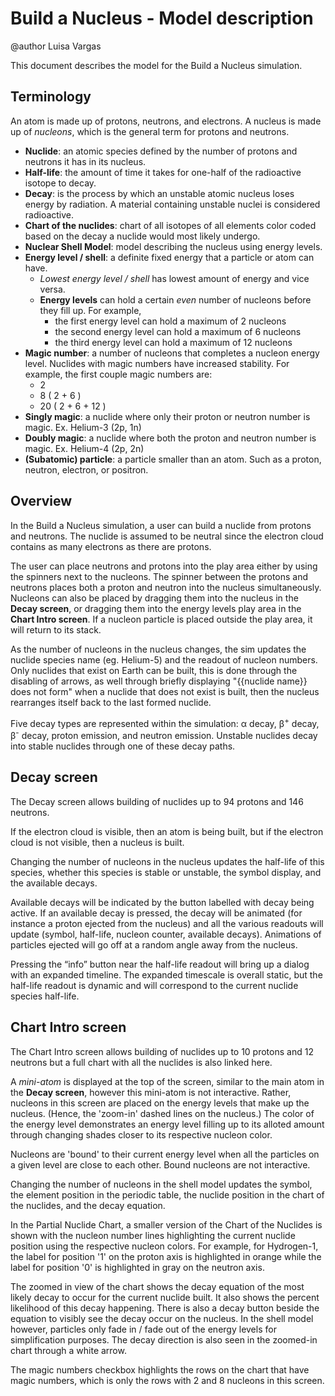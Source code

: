 # Build a Nucleus - Model description

@author Luisa Vargas

This document describes the model for the Build a Nucleus simulation.<br>

## Terminology

An atom is made up of protons, neutrons, and electrons. A nucleus is made up of _nucleons_, which is the general term
for protons and neutrons.

- __Nuclide__: an atomic species defined by the number of protons and neutrons it has in its nucleus.
- __Half-life__: the amount of time it takes for one-half of the radioactive isotope to decay.
- __Decay__: is the process by which an unstable atomic nucleus loses energy by radiation. A material containing
  unstable nuclei is considered radioactive.
- __Chart of the nuclides__: chart of all isotopes of all elements color coded based on the decay a nuclide would most
  likely undergo.
- __Nuclear Shell Model__: model describing the nucleus using energy levels.
- __Energy level / shell__: a definite fixed energy that a particle or atom can have.
  - _Lowest energy level / shell_ has lowest amount of energy and vice versa.
  - __Energy levels__ can hold a certain *even*
    number of nucleons before they fill up. For example,
    - the first energy level can hold a maximum of 2 nucleons
    - the second energy level can hold a maximum of 6 nucleons
    - the third energy level can hold a maximum of 12 nucleons
- __Magic number__: a number of nucleons that completes a nucleon energy level. Nuclides with magic numbers have
  increased stability. For example, the first couple magic numbers are:
  - 2
  - 8 ( 2 + 6 )
  - 20 ( 2 + 6 + 12 )
- __Singly magic__: a nuclide where only their proton or neutron number is magic. Ex. Helium-3 (2p, 1n)
- __Doubly magic__: a nuclide where both the proton and neutron number is magic. Ex. Helium-4 (2p, 2n)
- __(Subatomic) particle__: a particle smaller than an atom. Such as a proton, neutron, electron, or positron.

## Overview

In the Build a Nucleus simulation, a user can build a nuclide from protons and neutrons. The nuclide is assumed to be
neutral since the electron cloud contains as many electrons as there are protons.

The user can place neutrons and protons into the play area either by using the spinners next to the nucleons. The
spinner between the protons and neutrons places both a proton and neutron into the nucleus simultaneously.
Nucleons can also be placed by dragging them into the nucleus in the **Decay screen**, or dragging them into the energy
levels play area in the **Chart Intro screen**. If a nucleon particle is placed outside the play area, it will return to
its stack.

As the number of nucleons in the nucleus changes, the sim updates the nuclide species name (eg. Helium-5) and the
readout of nucleon numbers. Only nuclides that exist on Earth can be built, this is done through the disabling of
arrows, as well through briefly displaying "{{nuclide name}} does not form" when a nuclide that does not exist is built,
then the nucleus rearranges itself back to the last formed nuclide.

Five decay types are represented within the simulation: α decay, β<sup>+</sup> decay, β<sup>-</sup> decay, proton
emission, and neutron emission. Unstable nuclides decay into stable nuclides through one of these decay paths.

## Decay screen

The Decay screen allows building of nuclides up to 94 protons and 146 neutrons.

If the electron cloud is visible, then an atom is being built, but if the electron cloud is not visible, then a nucleus
is built.

Changing the number of nucleons in the nucleus updates the half-life of this species, whether this species is stable or
unstable, the symbol display, and the available decays.

Available decays will be indicated by the button labelled with decay being active. If an available decay is pressed, the
decay will be animated (for instance a proton ejected from the nucleus) and all the various readouts will update
(symbol, half-life, nucleon counter, available decays). Animations of particles ejected will go off at a random angle
away from the nucleus.

Pressing the “info” button near the half-life readout will bring up a dialog with an expanded timeline. The expanded
timescale is overall static, but the half-life readout is dynamic and will correspond to the current nuclide species
half-life.

## Chart Intro screen

The Chart Intro screen allows building of nuclides up to 10 protons and 12 neutrons but a full chart with all the
nuclides is also linked here.

A _mini-atom_ is displayed at the top of the screen, similar to the main atom in the **Decay screen**, however this
mini-atom is not interactive. Rather, nucleons in this screen are placed on the energy levels that make up the nucleus.
(Hence, the 'zoom-in' dashed lines on the nucleus.) The color of the energy level demonstrates an energy level filling
up to its alloted amount through changing shades closer to its respective nucleon color.

Nucleons are 'bound' to their current energy level when all the particles on a given level are close to each other.
Bound nucleons are not interactive.

Changing the number of nucleons in the shell model updates the symbol, the element position in the periodic table, the
nuclide position in the chart of the nuclides, and the decay equation.

In the Partial Nuclide Chart, a smaller version of the Chart of the Nuclides is shown with the nucleon number lines
highlighting the current nuclide position using the respective nucleon colors. For example, for Hydrogen-1, the label
for position '1' on the proton axis is highlighted in orange while the label for position '0' is highlighted in gray
on the neutron axis.

The zoomed in view of the chart shows the decay equation of the most likely decay to occur for the current nuclide
built. It also shows the percent likelihood of this decay happening. There is also a decay button beside the equation to
visibly see the decay occur on the nucleus. In the shell model however, particles only fade in / fade out of the energy
levels for simplification purposes. The decay direction is also seen in the zoomed-in chart through a white arrow.

The magic numbers checkbox highlights the rows on the chart that have magic numbers, which is only the rows with 2 and
8 nucleons in this screen.